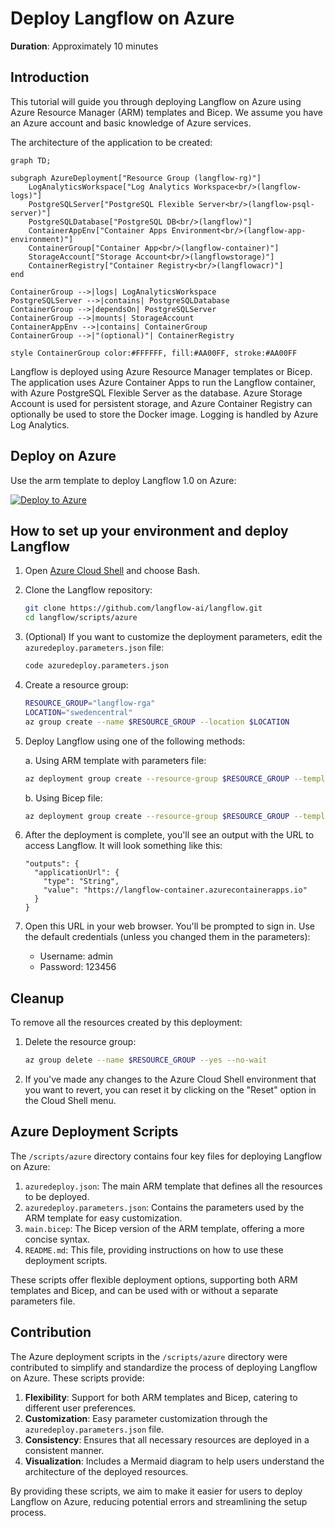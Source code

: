 # Deploy Langflow on Azure

**Duration**: Approximately 10 minutes

## Introduction

This tutorial will guide you through deploying Langflow on Azure using Azure Resource Manager (ARM) templates and Bicep. We assume you have an Azure account and basic knowledge of Azure services.

The architecture of the application to be created:

```mermaid
graph TD;

subgraph AzureDeployment["Resource Group (langflow-rg)"]
    LogAnalyticsWorkspace["Log Analytics Workspace<br/>(langflow-logs)"]
    PostgreSQLServer["PostgreSQL Flexible Server<br/>(langflow-psql-server)"]
    PostgreSQLDatabase["PostgreSQL DB<br/>(langflow)"]
    ContainerAppEnv["Container Apps Environment<br/>(langflow-app-environment)"]
    ContainerGroup["Container App<br/>(langflow-container)"]
    StorageAccount["Storage Account<br/>(langflowstorage)"]
    ContainerRegistry["Container Registry<br/>(langflowacr)"]
end

ContainerGroup -->|logs| LogAnalyticsWorkspace
PostgreSQLServer -->|contains| PostgreSQLDatabase
ContainerGroup -->|dependsOn| PostgreSQLServer
ContainerGroup -->|mounts| StorageAccount
ContainerAppEnv -->|contains| ContainerGroup
ContainerGroup -->|"(optional)"| ContainerRegistry

style ContainerGroup color:#FFFFFF, fill:#AA00FF, stroke:#AA00FF
```

Langflow is deployed using Azure Resource Manager templates or Bicep. The application uses Azure Container Apps to run the Langflow container, with Azure PostgreSQL Flexible Server as the database. Azure Storage Account is used for persistent storage, and Azure Container Registry can optionally be used to store the Docker image. Logging is handled by Azure Log Analytics.


## Deploy on Azure

Use the arm template to deploy Langflow 1.0 on Azure:

[![Deploy to Azure](https://aka.ms/deploytoazurebutton)](https://portal.azure.com/#create/Microsoft.Template/uri/https%3A%2F%2Fraw.githubusercontent.com%2Fthaersaidi%2Flangflow%2Fmain%2Fscripts%2Fazure%2Fazuredeploy.json)

## How to set up your environment and deploy Langflow

1. Open [Azure Cloud Shell](https://shell.azure.com/) and choose Bash.

2. Clone the Langflow repository:
   ```bash
   git clone https://github.com/langflow-ai/langflow.git
   cd langflow/scripts/azure
   ```

3. (Optional) If you want to customize the deployment parameters, edit the `azuredeploy.parameters.json` file:
   ```bash
   code azuredeploy.parameters.json
   ```

4. Create a resource group:
   ```bash
   RESOURCE_GROUP="langflow-rga"
   LOCATION="swedencentral"
   az group create --name $RESOURCE_GROUP --location $LOCATION
   ```

5. Deploy Langflow using one of the following methods:

   a. Using ARM template with parameters file:
   ```bash
   az deployment group create --resource-group $RESOURCE_GROUP --template-file azuredeploy.json --parameters @azuredeploy.parameters.json
   ```

   b. Using Bicep file:
   ```bash
   az deployment group create --resource-group $RESOURCE_GROUP --template-file main.bicep --parameters location=$LOCATION containerAppEnvironmentName=langflow-app-environment containerGroupName=langflow-container storageAccountName=langflowstorage postgresServerName=langflow-psql-server postgresAdmin=langflowadmin postgresPassword=YourSecurePassword logAnalyticsWorkspaceName=langflow-logs containerRegistryName=langflowacr
   ```

6. After the deployment is complete, you'll see an output with the URL to access Langflow. It will look something like this:
   ```
   "outputs": {
     "applicationUrl": {
       "type": "String",
       "value": "https://langflow-container.azurecontainerapps.io"
     }
   }
   ```

7. Open this URL in your web browser. You'll be prompted to sign in. Use the default credentials (unless you changed them in the parameters):
   - Username: admin
   - Password: 123456

## Cleanup

To remove all the resources created by this deployment:

1. Delete the resource group:
   ```bash
   az group delete --name $RESOURCE_GROUP --yes --no-wait
   ```

2. If you've made any changes to the Azure Cloud Shell environment that you want to revert, you can reset it by clicking on the "Reset" option in the Cloud Shell menu.

## Azure Deployment Scripts

The `/scripts/azure` directory contains four key files for deploying Langflow on Azure:

1. `azuredeploy.json`: The main ARM template that defines all the resources to be deployed.
2. `azuredeploy.parameters.json`: Contains the parameters used by the ARM template for easy customization.
3. `main.bicep`: The Bicep version of the ARM template, offering a more concise syntax.
4. `README.md`: This file, providing instructions on how to use these deployment scripts.

These scripts offer flexible deployment options, supporting both ARM templates and Bicep, and can be used with or without a separate parameters file.

## Contribution

The Azure deployment scripts in the `/scripts/azure` directory were contributed to simplify and standardize the process of deploying Langflow on Azure. These scripts provide:

1. **Flexibility**: Support for both ARM templates and Bicep, catering to different user preferences.
2. **Customization**: Easy parameter customization through the `azuredeploy.parameters.json` file.
3. **Consistency**: Ensures that all necessary resources are deployed in a consistent manner.
4. **Visualization**: Includes a Mermaid diagram to help users understand the architecture of the deployed resources.

By providing these scripts, we aim to make it easier for users to deploy Langflow on Azure, reducing potential errors and streamlining the setup process.
